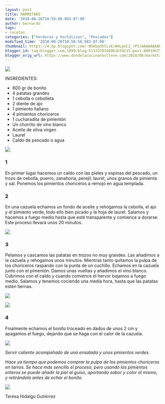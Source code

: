 ```yaml
---
layout: post
title: MARMITAKO
date: '2018-08-26T10:58:00.002-07:00'
author: bernardo
tags:
- recetas
categories: ["Verduras y hortalizas", "Pescados"]
modified_time: '2018-08-26T10:58:58.983-07:00'
thumbnail: https://4.bp.blogspot.com/-N5ebpdhlLsE/W4LpoCZ_rPI/AAAAAAAAEV0/59COhfrOWvU9ohbdMd6pu4N4wppdHWx0QCLcBGAs/s72-c/00.JPG
blogger_id: tag:blogger.com,1999:blog-5113370346961639215.post-8091947594288196577
blogger_orig_url: https://www.dondelacocinanoslleve.com/2018/08/marmitako.html
---
```


![](https://4.bp.blogspot.com/-N5ebpdhlLsE/W4LpoCZ_rPI/AAAAAAAAEV0/59COhfrOWvU9ohbdMd6pu4N4wppdHWx0QCLcBGAs/s400/00.JPG)

  
INGREDIENTES:
* 800 gr de bonito
* 4 patatas grandes
* 1 cebolla o cebolleta
* 2 diente de ajo
* 1 pimiento italiano
* 4 pimientos choriceros
* 1 cucharadita de pimentón 
* Un chorrito de vino blanco
* Aceite de oliva virgen
* Laurel
* Caldo de pescado o agua  

![](https://1.bp.blogspot.com/--Jnh9-XObjo/W4Lpu9qlPvI/AAAAAAAAEV4/cww6SRHepEUUafpAuR9G86O22MYsNPMRgCLcBGAs/s320/01.JPG)

  

### 1

En primer lugar hacemos un caldo con las pieles y espinas del pescado, un trozo de cebolla, puerro, zanahoria, perejil, laurel, unos granos de pimienta y sal. Ponemos los pimientos choriceros a remojo en agua templada.  

### 2

En una cazuela echamos un fondo de aceite y rehogamos la cebolla, el ajo y el pimiento verde, todo ello bien picado y la hoja de laurel. Salamos y hacemos a fuego medio hasta que esté transparente y comience a dorarse. Este proceso llevará unos 20 minutos.  

![](https://2.bp.blogspot.com/-sgtDv3XODjs/W4Lp3-_wxVI/AAAAAAAAEV8/syEHGra6IhAaWvvZ7cjnGl1w0I4ZzyuNACLcBGAs/s320/02.JPG)

  

### 3

Pelamos y cascamos las patatas en trozos no muy grandes. Las añadimos a la cazuela y rehogamos unos minutos. Mientras tanto quitamos la pulpa de los choriceros raspando con la punta de un cuchillo. Echamos en la cazuela junto con el pimentón. Damos unas vueltas y añadimos el vino blanco. Cubrimos con el caldo y cuando comience el hervor bajamos a fuego medio. Salamos y tenemos cociendo una media hora, hasta que las patatas estén tiernas.  

![](https://4.bp.blogspot.com/-FVR1E6b6r_0/W4Lp8jegsFI/AAAAAAAAEWE/ZSXdUylptOEr7rk0tf3ieZtb2AWKgf4nACLcBGAs/s320/03%2Bb.JPG)

  

![](https://3.bp.blogspot.com/-NtmfbprlpY8/W4LqANVnG_I/AAAAAAAAEWM/xy_35t5ntyktp8Ow4iilXSTmZZ8KkzkvgCLcBGAs/s320/03.JPG)

  

### 4

Finalmente echamos el bonito troceado en dados de unos 2 cm y apagamos el fuego, dejando que se haga con el calor de la cazuela.  

![](https://2.bp.blogspot.com/-vQINVu3PTA4/W4LqG_6XwPI/AAAAAAAAEWQ/7t2r3yFoZPUL5WuuB5X1EzwmTUKAbpLVQCLcBGAs/s320/04.JPG)

  
_Servir caliente acompañado de una ensalada y unos pimientos verdes._

_Hace ya tiempo que podemos comprar la pulpa de los pimientos choriceros en tarros. Se hace más sencillo el proceso, pero usando los pimientos enteros se puede añadir la piel al guiso, aportando sabor y color al mismo, y retirándola antes de echar el bonito._

![](https://3.bp.blogspot.com/-c731Z6wkqko/W4LqM-CkpcI/AAAAAAAAEWY/fyY2lJQfgyg7xkybu0oJ4IsTDNEFig6_wCLcBGAs/s320/05.JPG)

  
Teresa Hidalgo Gutiérrez
